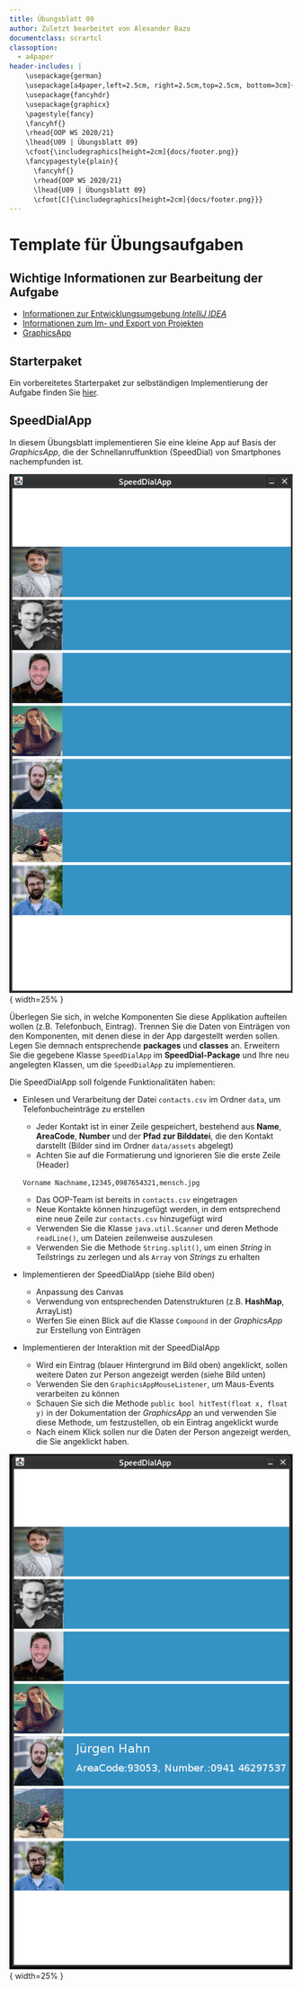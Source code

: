 ```yaml
---
title: Übungsblatt 09
author: Zuletzt bearbeitet von Alexander Bazo
documentclass: scrartcl
classoption:
  - a4paper
header-includes: |
    \usepackage{german} 
    \usepackage[a4paper,left=2.5cm, right=2.5cm,top=2.5cm, bottom=3cm]{geometry}
    \usepackage{fancyhdr}
    \usepackage{graphicx}
    \pagestyle{fancy}
    \fancyhf{}
    \rhead{OOP WS 2020/21}
    \lhead{U09 | Übungsblatt 09}
    \cfoot{\includegraphics[height=2cm]{docs/footer.png}}
    \fancypagestyle{plain}{
      \fancyhf{}
      \rhead{OOP WS 2020/21}
      \lhead{U09 | Übungsblatt 09}
      \cfoot[C]{\includegraphics[height=2cm]{docs/footer.png}}}
---
```



# Template für Übungsaufgaben 

## Wichtige Informationen zur Bearbeitung der Aufgabe 
- [Informationen zur Entwicklungsumgebung *IntelliJ IDEA*](https://elearning.uni-regensburg.de/mod/book/view.php?id=1480675)
- [Informationen zum Im- und Export von Projekten](https://elearning.uni-regensburg.de/mod/book/view.php?id=1480675&chapterid=51551)
- [GraphicsApp](https://elearning.uni-regensburg.de/mod/url/view.php?id=1482162)

## Starterpaket

Ein vorbereitetes Starterpaket zur selbständigen Implementierung der Aufgabe finden Sie [hier](https://github.com/OOP-Ubungen-WS2020-21/U09-GraphicsApp/archive/Starterpaket.zip).

## SpeedDialApp

In diesem Übungsblatt implementieren Sie eine kleine App auf Basis der *GraphicsApp*, die der Schnellanruffunktion (SpeedDial) von Smartphones nachempfunden ist.

![SpeedDialApp](docs/SpeedDialApp1.png){ width=25% }

Überlegen Sie sich, in welche Komponenten Sie diese Applikation aufteilen wollen (z.B. Telefonbuch, Eintrag).
Trennen Sie die Daten von Einträgen von den Komponenten, mit denen diese in der App dargestellt werden sollen.
Legen Sie demnach entsprechende **packages** und **classes** an.
Erweitern Sie die gegebene Klasse `SpeedDialApp` im **SpeedDial-Package** und Ihre neu angelegten Klassen, um die `SpeedDialApp` zu implementieren.

Die SpeedDialApp soll folgende Funktionalitäten haben:
* Einlesen und Verarbeitung der Datei `contacts.csv` im Ordner `data`, um Telefonbucheinträge zu erstellen
  * Jeder Kontakt ist in einer Zeile gespeichert, bestehend aus **Name**, **AreaCode**, **Number** und der **Pfad zur Bilddatei**, die den Kontakt darstellt (Bilder sind im Ordner `data/assets` abgelegt)
  * Achten Sie auf die Formatierung und ignorieren Sie die erste Zeile (Header)
  
  `Vorname Nachname,12345,0987654321,mensch.jpg`
  
  * Das OOP-Team ist bereits in `contacts.csv` eingetragen
  * Neue Kontakte können hinzugefügt werden, in dem entsprechend eine neue Zeile zur `contacts.csv` hinzugefügt wird
  * Verwenden Sie die Klasse `java.util.Scanner` und deren Methode `readLine()`, um Dateien zeilenweise auszulesen
  * Verwenden Sie die Methode `String.split()`, um einen *String* in Teilstrings zu zerlegen und als `Array` von *Strings* zu erhalten
* Implementieren der SpeedDialApp (siehe Bild oben)
  * Anpassung des Canvas
  * Verwendung von entsprechenden Datenstrukturen (z.B. **HashMap**, ArrayList)
  * Werfen Sie einen Blick auf die Klasse `Compound` in der *GraphicsApp* zur Erstellung von Einträgen
* Implementieren der Interaktion mit der SpeedDialApp
  * Wird ein Eintrag (blauer Hintergrund im Bild oben) angeklickt, sollen weitere Daten zur Person angezeigt werden (siehe Bild unten) 
  * Verwenden Sie den `GraphicsAppMouseListener`, um Maus-Events verarbeiten zu können
  * Schauen Sie sich die Methode `public bool hitTest(float x, float y)` in der Dokumentation der *GraphicsApp* an und verwenden Sie diese Methode, um festzustellen, ob ein Eintrag angeklickt wurde
  * Nach einem Klick sollen nur die Daten der Person angezeigt werden, die Sie angeklickt haben.
  
![SpeedDialApp nach Klick](docs/SpeedDialApp2.png){ width=25% }


